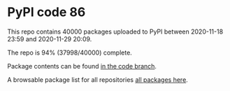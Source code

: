 # PyPI code 86

This repo contains 40000 packages uploaded to PyPI between 
2020-11-18 23:59 and 2020-11-29 20:09.

The repo is 94% (37998/40000) complete.

Package contents can be found [in the code branch](https://github.com/pypi-data/pypi-mirror-86/tree/code/packages).

A browsable package list for all repositories [all packages here](https://pypi-data.github.io/website/repositories/pypi-mirror-86).


